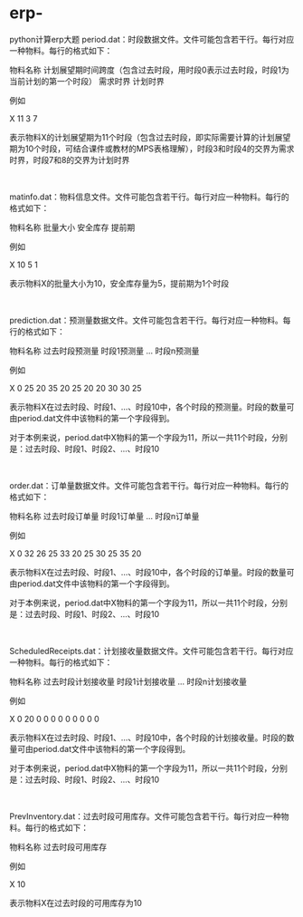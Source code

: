 # erp-
python计算erp大题
period.dat：时段数据文件。文件可能包含若干行。每行对应一种物料。每行的格式如下：

物料名称 计划展望期时间跨度（包含过去时段，用时段0表示过去时段，时段1为当前计划的第一个时段） 需求时界 计划时界

例如

X 11 3 7

表示物料X的计划展望期为11个时段（包含过去时段，即实际需要计算的计划展望期为10个时段，可结合课件或教材的MPS表格理解），时段3和时段4的交界为需求时界，时段7和8的交界为计划时界

 

matinfo.dat：物料信息文件。文件可能包含若干行。每行对应一种物料。每行的格式如下：

物料名称 批量大小 安全库存 提前期

例如

X 10 5 1

表示物料X的批量大小为10，安全库存量为5，提前期为1个时段

 

prediction.dat：预测量数据文件。文件可能包含若干行。每行对应一种物料。每行的格式如下：

物料名称 过去时段预测量 时段1预测量 ... 时段n预测量

例如

X 0 25 20 35 20 25 20 20 30 30 25

表示物料X在过去时段、时段1、...、时段10中，各个时段的预测量。时段的数量可由period.dat文件中该物料的第一个字段得到。

对于本例来说，period.dat中X物料的第一个字段为11，所以一共11个时段，分别是：过去时段、时段1、时段2、...、时段10

 

order.dat：订单量数据文件。文件可能包含若干行。每行对应一种物料。每行的格式如下：

物料名称 过去时段订单量 时段1订单量 ... 时段n订单量

例如

X 0 32 26 25 33 20 25 30 25 35 20

表示物料X在过去时段、时段1、...、时段10中，各个时段的订单量。时段的数量可由period.dat文件中该物料的第一个字段得到。

对于本例来说，period.dat中X物料的第一个字段为11，所以一共11个时段，分别是：过去时段、时段1、时段2、...、时段10

 

ScheduledReceipts.dat：计划接收量数据文件。文件可能包含若干行。每行对应一种物料。每行的格式如下：

物料名称 过去时段计划接收量 时段1计划接收量 ... 时段n计划接收量

例如

X 0 20 0 0 0 0 0 0 0 0 0

表示物料X在过去时段、时段1、...、时段10中，各个时段的计划接收量。时段的数量可由period.dat文件中该物料的第一个字段得到。

对于本例来说，period.dat中X物料的第一个字段为11，所以一共11个时段，分别是：过去时段、时段1、时段2、...、时段10

 

PrevInventory.dat：过去时段可用库存。文件可能包含若干行。每行对应一种物料。每行的格式如下：

物料名称 过去时段可用库存

例如

X 10

表示物料X在过去时段的可用库存为10
